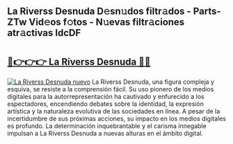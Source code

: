 ## La Riverss Desnuda D𝚎sn𝚞dos filtr𝚊dos - Parts-ZTw Vid𝚎os f𝚘tos - N𝚞evas filtr𝚊ciones atr𝚊ctivas ldcDF

# <h2><a href="http://mbbcyw3.tromn.icu/?c=La+Riverss+Desnuda">🔗👉👉👉 La Riverss Desnuda 🔗🔗</a></h2>

[![La Riverss Desnuda nuevo](https://i.imgur.com/pEAQMta.gif)](http://mbbcyw3.tromn.icu/?c=La+Riverss+Desnuda)
La Riverss Desnuda, una figura compleja y esquiva, se resiste a la comprensión fácil. Su uso pionero de los medios digitales para la autorrepresentación ha cautivado y enfurecido a los espectadores, encendiendo debates sobre la identidad, la expresión artística y la naturaleza evolutiva de las sociedades en línea. A pesar de la incertidumbre de sus próximas acciones, su impacto en los medios digitales es profundo. La determinación inquebrantable y el carisma innegable impulsan a La Riverss Desnuda a nuevas alturas en el ámbito digital.

